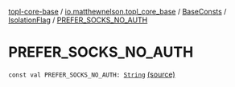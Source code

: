 [topl-core-base](../../../index.md) / [io.matthewnelson.topl_core_base](../../index.md) / [BaseConsts](../index.md) / [IsolationFlag](index.md) / [PREFER_SOCKS_NO_AUTH](./-p-r-e-f-e-r_-s-o-c-k-s_-n-o_-a-u-t-h.md)

# PREFER_SOCKS_NO_AUTH

`const val PREFER_SOCKS_NO_AUTH: `[`String`](https://kotlinlang.org/api/latest/jvm/stdlib/kotlin/-string/index.html) [(source)](https://github.com/05nelsonm/TorOnionProxyLibrary-Android/blob/master/topl-core-base/src/main/java/io/matthewnelson/topl_core_base/BaseConsts.kt#L304)